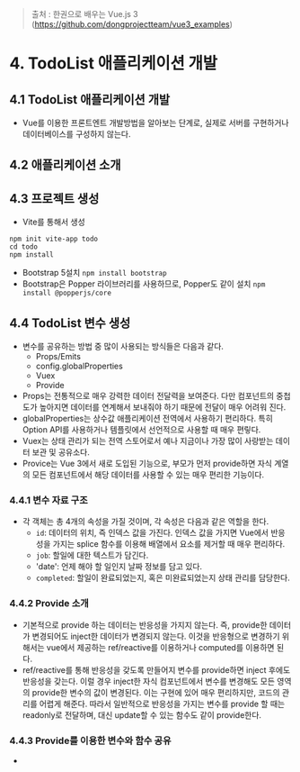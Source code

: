 > 출처 :  한권으로 배우는 Vue.js 3 (https://github.com/dongprojectteam/vue3_examples)
 
# 4. TodoList 애플리케이션 개발
## 4.1 TodoList 애플리케이션 개발
- Vue를 이용한 프론트엔트 개발방법을 알아보는 단계로, 실제로 서버를 구현하거나 데이터베이스를 구성하지 않는다.
## 4.2 애플리케이션 소개
## 4.3 프로젝트 생성
- Vite를 통해서 생성
```
npm init vite-app todo
cd todo
npm install
```
- Bootstrap 5설치 `npm install bootstrap`
- Bootstrap은 Popper 라이브러리를 사용하므로, Popper도 같이 설치 `npm install @popperjs/core`

## 4.4 TodoList 변수 생성
- 변수를 공유하는 방법 중 많이 사용되는 방식들은 다음과 같다.
  * Props/Emits
  * config.globalProperties
  * Vuex
  * Provide
- Props는 전통적으로 매우 강력한 데이터 전달력을 보여준다. 다만 컴포넌트의 중첩도가 높아지면 데이터를 연계해서 보내줘야 하기 때문에
전달이 매우 어려워 진다.
- globalProperties는 상수값 애플리케이션 전역에서 사용하기 편리하다. 특히 Option API를 사용하거나 템플릿에서 선언적으로 사용할 때
매우 편맇다.
- Vuex는 상태 관리가 되는 전역 스토어로서 예나 지금이나 가장 많이 사랑받는 데이터 보관 및 공유소다.
- Provice는 Vue 3에서 새로 도입된 기능으로, 부모가 먼저 provide하면 자식 계열의 모든 컴포넌트에서 해당 데이터를 사용할 수 있는
매우 편리한 기능이다.

### 4.4.1 변수 자료 구조
- 각 객체는 총 4개의 속성을 가질 것이며, 각 속성은 다음과 같은 역할을 한다.
    * `id`: 데이터의 위치, 즉 인덱스 값을 가진다. 인덱스 값을 가지면 Vue에서 반응성을 가지는 splice 함수를 이용해 배열에서 요소를 제거할 때 매우 편리하다.
    * `job`: 할일에 대한 텍스트가 담긴다.
    * 'date': 언제 해야 할 일인지 날짜 정보를 담고 있다.
    * `completed`: 할일이 완료되었는지, 혹은 미완료되었는지 상태 관리를 담당한다.

### 4.4.2 Provide 소개
- 기본적으로 provide 하는 데이터는 반응성을 가지지 않는다. 즉, provide한 데이터가 변경되어도 inject한 데이터가 변경되지 않는다.
이것을 반응형으로 변경하기 위해서는 vue에서 제공하는 ref/reactive를 이용하거나 computed를 이용하면 된다.
- ref/reactive를 통해 반응성을 갖도록 만들어지 변수를 provide하면 inject 후에도 반응성을 갖는다. 이럴 경우 inject한 자식 컴포넌트에서 변수를 변경해도
모든 영역의 provide한 변수의 값이 변경된다. 이는 구현에 있어 매우 편리하지만, 코드의 관리를 어렵게 해준다. 따라서 일반적으로 반응성을 가지는 변수를 provide 할 때는
readonly로 전달하며, 대신 update할 수 있는 함수도 같이 provide한다.

### 4.4.3 Provide를 이용한 변수와 함수 공유
- 